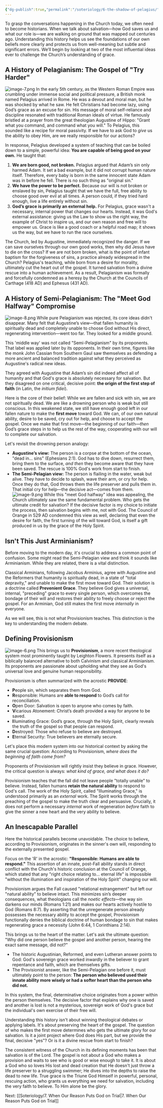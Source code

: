 ```yaml
---
{"dg-publish":true,"permalink":"/soteriology/6-the-shadow-of-pelagius/","noteIcon":""}
---
```


To grasp the conversations happening in the Church today, we often need to become historians. When we talk about salvation—how God saves us and what our role is—we are walking on ground that was mapped out centuries ago. Understanding this history helps us see the foundations of our own beliefs more clearly and protects us from well-meaning but subtle and significant errors. We’ll begin by looking at two of the most influential ideas ever to challenge the Church’s understanding of grace.
## A History of Pelagianism: The Gospel of "Try Harder"
![image-7.png](/img/user/image-7.png)
In the early 5th century, as the Western Roman Empire was crumbling under immense social and political pressure, a British monk named Pelagius arrived in Rome. He was a devout and moral man, but he was shocked by what he saw. He felt Christians had become lazy, using God’s grace as an excuse for sin. His message of moral self-reliance and discipline resonated with traditional Roman ideals of virtue. He famously bristled at a prayer from the great theologian Augustine of Hippo: "Grant what you command, and command what you will." To Pelagius, this sounded like a recipe for moral passivity. If we have to ask God to *give* us the ability to obey Him, are we really responsible for our actions?

In response, Pelagius developed a system of teaching that can be boiled down to a simple, powerful idea: **You are capable of being good on your own.** He taught that:

1.  **We are born good, not broken.** Pelagius argued that Adam’s sin only harmed Adam. It set a bad example, but it did not corrupt human nature itself. Therefore, every baby is born in the same innocent state Adam was in before he fell. There is no such thing as "original sin."
2.  **We have the power to be perfect.** Because our will is not broken or enslaved by sin, Pelagius taught that we have the full, free ability to choose good over evil at all times. A person could, if they tried hard enough, live a life entirely without sin.
3.  **God’s grace is primarily an external help.** For Pelagius, grace wasn't a necessary, internal power that changes our hearts. Instead, it was God's external assistance: giving us the Law to show us the right way, the example of Christ to inspire us, and our own reason and free will to empower us. Grace is like a good coach or a helpful road map; it shows us the way, but we have to run the race ourselves.

The Church, led by Augustine, immediately recognized the danger. If we can save ourselves through our own good works, then why did Jesus have to die on the cross? If we are not born broken, what is the point of infant baptism for the forgiveness of sins, a practice already widespread in the Church? Pelagius's teaching, while born from a desire for morality, ultimately cut the heart out of the gospel. It turned salvation from a divine rescue into a human achievement. As a result, Pelagianism was formally and forcefully condemned as a heresy by the Church at the Councils of Carthage (418 AD) and Ephesus (431 AD).

## A History of Semi-Pelagianism: The "Meet God Halfway" Compromise
![image-8.png](/img/user/image-8.png)
While pure Pelagianism was rejected, its core ideas didn't disappear. Many felt that Augustine’s view—that fallen humanity is spiritually dead and completely unable to choose God without His direct, regenerating intervention—went too far. They looked for a middle ground.

This 'middle way' was not called "Semi-Pelagianism" by its proponents. That label was applied later by its opponents. In their own time, figures like the monk John Cassian from Southern Gaul saw themselves as defending a more ancient and balanced tradition against what they perceived as Augustine's radical new ideas.

They agreed with Augustine that Adam’s sin did indeed affect all of humanity and that God's grace is absolutely necessary for salvation. But they disagreed on one critical, decisive point: **the origin of the first step of faith** (in Latin, the *initium fidei*).

Here is the core of their belief: While we are fallen and sick with sin, we are not spiritually dead. We are like a drowning person who is weak but still conscious. In this weakened state, we still have enough good left in our fallen nature to make the **first move** toward God. We can, of our own natural ability, desire to be saved, cry out for help, and choose to accept the gospel. Once we make that first move—the beginning of our faith—*then* God’s grace steps in to help us the rest of the way, cooperating with our will to complete our salvation.

Let's revisit the drowning person analogy:
*   **Augustine’s view:** The person is a corpse at the bottom of the ocean, "dead in... sins" (Ephesians 2:1). God has to dive down, resurrect them, bring them to the surface, *and then* they become aware that they have been saved. The rescue is 100% God's work from start to finish.
*   **The Semi-Pelagian view:** The person is flailing in the water, weak but alive. They have to decide to splash, wave their arm, or cry for help. Once they do that, God throws them the life preserver and pulls them in. That initial cry for help—the decisive act—comes from them.
![image-9.png](/img/user/image-9.png)
While this "meet God halfway" idea was appealing, the Church ultimately saw the same fundamental problem. Who gets the ultimate credit for salvation? If the decisive factor is my choice to initiate the process, then salvation begins with me, not with God. The Council of Orange in 529 AD condemned this view as well, declaring that even the desire for faith, the first turning of the will toward God, is itself a gift produced in us by the grace of the Holy Spirit.

## Isn't This Just Arminianism?

Before moving to the modern day, it's crucial to address a common point of confusion. Some might read the Semi-Pelagian view and think it sounds like Arminianism. While they are related, there is a vital distinction.

Classical Arminians, following Jacobus Arminius, agree with Augustine and the Reformers that humanity is spiritually dead, in a state of "total depravity," and unable to make the first move toward God. Their solution is a doctrine called **Prevenient Grace**. They believe God gives a universal, internal, "preceding" grace to every single person, which overcomes the bondage of their will and restores their ability to freely choose or reject the gospel. For an Arminian, God still makes the first move *internally* in everyone.

As we will see, this is not what Provisionism teaches. This distinction is the key to understanding the modern debate.

## Defining Provisionism
![image-6.png](/img/user/image-6.png)
This brings us to **Provisionism**, a more recent theological system most prominently taught by Leighton Flowers. It presents itself as a biblically balanced alternative to both Calvinism and classical Arminianism. Its proponents are passionate about upholding what they see as God's universal love and genuine human responsibility.

Provisionism is often summarized with the acrostic **PROVIDE**:

*   **P**eople sin, which separates them from God.
*   **R**esponsible: Humans are **able to respond** to God’s call for reconciliation.
*   **O**pen Door: Salvation is open to anyone who comes by faith.
*   **V**icarious Atonement: Christ’s death provided a way for anyone to be saved.
*   **I**lluminating Grace: God’s grace, through the Holy Spirit, clearly reveals the truth of the gospel so that people can respond.
*   **D**estroyed: Those who refuse to believe are destroyed.
*   **E**ternal Security: True believers are eternally secure.

Let's place this modern system into our historical context by asking the same crucial question: According to Provisionism, *where does the beginning of faith come from?*

Proponents of Provisionism will rightly insist they believe in grace. However, the critical question is always: *what kind of grace, and what does it do?*

Provisionism teaches that the fall did not leave people "totally unable" to believe. Instead, fallen humans **retain the natural ability** to respond to God's call. The work of the Holy Spirit, called "Illuminating Grace," is understood primarily as an *external* work. The Spirit works through the preaching of the gospel to make the truth clear and persuasive. Crucially, it does not perform a necessary *internal* work of regeneration *before* faith to give the sinner a new heart and the very ability to believe.

## An Inescapable Parallel

Here the historical parallels become unavoidable. The choice to believe, according to Provisionism, originates in the sinner's own will, responding to the externally presented gospel.

Focus on the 'R' in the acrostic: **"Responsible: Humans are able to respond."** This assertion of an innate, post-Fall ability stands in direct conflict with the Church's historic conclusion at the Council of Orange, which stated that any "right choice relating to... eternal life" is impossible "without the illumination and inspiration of the Holy Spirit" changing our will.

Provisionism argues the Fall caused "relational estrangement" but left our "natural ability" to believe intact. This minimizes sin’s deeper consequences, what theologians call the *noetic effects*—the way sin darkens our minds (Romans 1:21) and makes our hearts actively hostile to God (Romans 8:7). By asserting that the unregenerate person already possesses the necessary ability to accept the gospel, Provisionism functionally denies the biblical doctrine of human bondage to sin that makes regenerating grace a necessity (John 6:44, 1 Corinthians 2:14).

This brings us to the heart of the matter. Let's ask the ultimate question: "Why did one person believe the gospel and another person, hearing the exact same message, did not?"
*   The historic Augustinian, Reformed, and even Lutheran answer points to God: God's sovereign grace worked inwardly in the believer to grant repentance and faith, which are themselves gifts.
*   The Provisionist answer, like the Semi-Pelagian one before it, must ultimately point to the person: **The person who believed used their innate ability more wisely or had a softer heart than the person who did not.**

In this system, the final, determinative choice originates from a power within the person themselves. The decisive factor that explains why one is saved and another is lost is not a mysterious, sovereign work of God's grace but the individual's own exercise of their free will.

Understanding this history isn't about winning theological debates or applying labels. It's about preserving the heart of the gospel. The question of who makes the first move determines who gets the ultimate glory for our salvation. Is it a joint project where God does His part, but we provide the final, decisive "yes"? Or is it a divine rescue from start to finish?

The consistent witness of the Church in its defining moments has been that salvation is of the Lord. The gospel is not about a God who makes a provision and waits to see who is good or wise enough to take it. It is about a God who so loves His lost and dead creation that He doesn't just throw a life preserver to a struggling swimmer; He dives into the depths to raise the dead to new life. True grace is the Triune God Himself in powerful, personal, rescuing action, who grants us everything we need for salvation, including the very faith to believe. To Him alone be the glory.

Next: [[Soteriology/7. When Our Reason Puts God on Trial\|7. When Our Reason Puts God on Trial]]